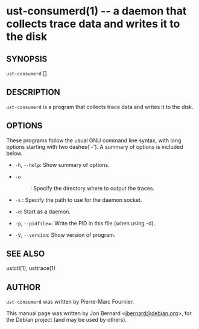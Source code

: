ust-consumerd(1) -- a daemon that collects trace data and writes it to the disk
======================================================================

## SYNOPSIS

`ust-consumerd` [<options>]

## DESCRIPTION

`ust-consumerd` is a program that collects trace data and writes it to the disk.

## OPTIONS

These programs follow the usual GNU command line syntax, with long options
starting with two dashes(`-'). A summary of options is included below.

  * `-h`, `--help`:
    Show summary of options.

  * `-o` <DIR>:
    Specify the directory where to output the traces.

  * `-s` <PATH>:
    Specify the path to use for the daemon socket.

  * `-d`:
    Start as a daemon.

  * `-p`, `--pidfile`=<FILE>:
    Write the PID in this file (when using -d).

  * `-V`, `--version`:
    Show version of program.

## SEE ALSO

ustctl(1), usttrace(1)

## AUTHOR

`ust-consumerd` was written by Pierre-Marc Fournier.

This manual page was written by Jon Bernard &lt;jbernard@debian.org&gt;, for
the Debian project (and may be used by others).
